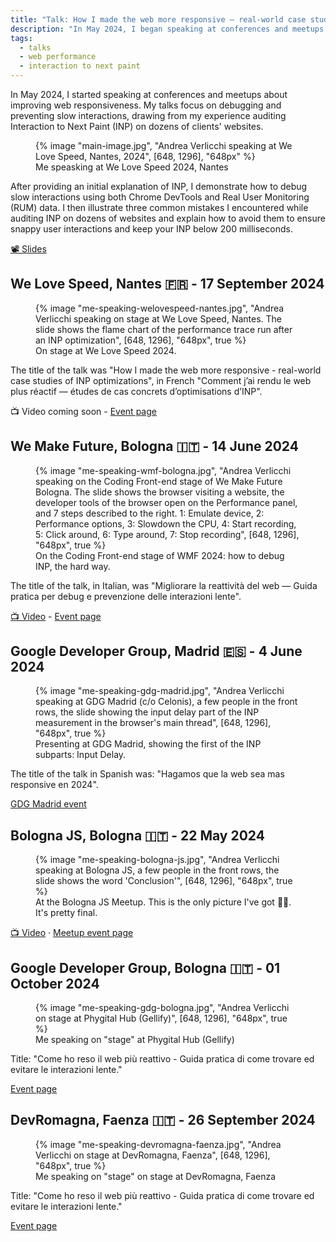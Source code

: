 ```yaml
---
title: "Talk: How I made the web more responsive — real-world case studies of INP optimizations"
description: "In May 2024, I began speaking at conferences and meetups about enhancing web responsiveness. Specifically, I discuss debugging and avoiding slow interactions based on my experience on auditing Interaction to Next Paint (INP) on clients' websites. Videos, slides, dates and locations of my talk."
tags:
  - talks
  - web performance
  - interaction to next paint
---
```


In May 2024, I started speaking at conferences and meetups about improving web responsiveness. My talks focus on debugging and preventing slow interactions, drawing from my experience auditing Interaction to Next Paint (INP) on dozens of clients' websites.

<figure>
	{% image "main-image.jpg", "Andrea Verlicchi speaking at We Love Speed, Nantes, 2024", [648, 1296], "648px" %}
  <figcaption>Me speasking at We Love Speed 2024, Nantes</figcaption>
</figure>
<!-- TODO: Replace title slide with video when available -->

After providing an initial explanation of INP, I demonstrate how to debug slow interactions using both Chrome DevTools and Real User Monitoring (RUM) data. I then illustrate three common mistakes I encountered while auditing INP on dozens of websites and explain how to avoid them to ensure snappy user interactions and keep your INP below 200 milliseconds.

[📽️ Slides](https://docs.google.com/presentation/d/1kSHr9mEN2Q4Nyis8uWvxoA3_pqOIywr3TXCLeO_-4qA/edit)


## We Love Speed, Nantes 🇫🇷 - <time datetime="2024-07-17">17 September 2024</time>

<figure>
	{% image "me-speaking-welovespeed-nantes.jpg", "Andrea Verlicchi speaking on stage at We Love Speed, Nantes. The slide shows the flame chart of the performance trace run after an INP optimization", [648, 1296], "648px", true %}
  <figcaption>On stage at We Love Speed 2024.</figcaption>
</figure>

The title of the talk was "How I made the web more responsive - real-world case studies of INP optimizations", in French "Comment j’ai rendu le web plus réactif — études de cas concrets d’optimisations d’INP".

📺 Video coming soon - [Event page](https://www.welovespeed.com/en/2024/talks/how-i-made-the-web-more-responsive/)


## We Make Future, Bologna 🇮🇹 - <time datetime="2024-06-14">14 June 2024</time>

<figure>
	{% image "me-speaking-wmf-bologna.jpg", "Andrea Verlicchi speaking on the Coding Front-end stage of We Make Future Bologna. The slide shows the browser visiting a website, the developer tools of the browser open on the Performance panel, and 7 steps described to the right. 1: Emulate device, 2: Performance options, 3: Slowdown the CPU, 4: Start recording, 5: Click around, 6: Type around, 7: Stop recording", [648, 1296], "648px", true %}
  <figcaption>On the Coding Front-end stage of WMF 2024: how to debug INP, the hard way.</figcaption>
</figure>

The title of the talk, in Italian, was "Migliorare la reattività del web — Guida pratica per debug e prevenzione delle interazioni lente".

[📺 Video](https://www.youtube.com/watch?v=OQ8djUCFHTk) - [Event page](https://www.wemakefuture.it/s/65e6dde7acc90ad8ebbfff17/#sala=CodingFrontend|codingfrontend)


## Google Developer Group, Madrid 🇪🇸 - <time datetime="2024-06-04">4 June 2024</time>

<figure>
	{% image "me-speaking-gdg-madrid.jpg", "Andrea Verlicchi speaking at GDG Madrid (c/o Celonis), a few people in the front rows, the slide showing the input delay part of the INP measurement in the browser's main thread", [648, 1296], "648px", true %}
  <figcaption>Presenting at GDG Madrid, showing the first of the INP subparts: Input Delay.</figcaption>
</figure>

The title of the talk in Spanish was: "Hagamos que la web sea mas responsive en 2024".

[GDG Madrid event](https://gdg.community.dev/events/details/google-gdg-madrid-presents-hagamos-que-la-web-sea-mas-responsive-en-2024/)


## Bologna JS, Bologna 🇮🇹 - <time datetime="2024-05-22">22 May 2024</time>

<figure>
	{% image "me-speaking-bologna-js.jpg", "Andrea Verlicchi speaking at Bologna JS, a few people in the front rows, the slide shows the word 'Conclusion'", [648, 1296], "648px", true %}
  <figcaption>At the Bologna JS Meetup. This is the only picture I've got 🤷‍♂️. It's pretty final.</figcaption>
</figure>

[📺 Video](https://youtube.com/live/ibZ1y3LxKKg?feature=share) &middot; [Meetup event page](https://www.meetup.com/bologna-js-meetup/events/300919249/)


## Google Developer Group, Bologna 🇮🇹 - <time datetime="2024-10-01">01 October 2024</time>

<figure>
	{% image "me-speaking-gdg-bologna.jpg", "Andrea Verlicchi on stage at Phygital Hub (Gellify)", [648, 1296], "648px", true %}
	<figcaption>Me speaking on "stage" at Phygital Hub (Gellify)</figcaption>
</figure>

Title: "Come ho reso il web più reattivo - Guida pratica di come trovare ed evitare le interazioni lente."

[Event page](https://gdg.community.dev/events/details/google-gdg-bologna-presents-come-ho-reso-il-web-piu-reattivo/)


## DevRomagna, Faenza 🇮🇹 - <time datetime="2024-09-26">26 September 2024</time>

<figure>
	{% image "me-speaking-devromagna-faenza.jpg", "Andrea Verlicchi on stage at DevRomagna, Faenza", [648, 1296], "648px", true %}
	<figcaption>Me speaking on "stage" on stage at DevRomagna, Faenza</figcaption>
</figure>

Title: "Come ho reso il web più reattivo - Guida pratica di come trovare ed evitare le interazioni lente."

[Event page](https://meetu.ps/e/NtXTj/zKMHn/i)

